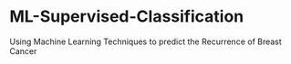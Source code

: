 # ML-Supervised-Classification
Using Machine Learning Techniques to predict the Recurrence of Breast Cancer
